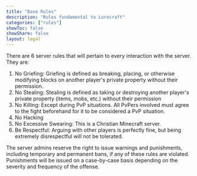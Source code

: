 ```yaml
---
title: "Base Rules"
description: "Rules fundamental to Lorecraft"
categories: ["rules"]
showToc: false
showShare: false
layout: legal
---
```


There are 6 server rules that will pertain to every interaction with the server. They are:

1. No Griefing: Griefing is defined as breaking, placing, or otherwise modifying blocks on another player's private property without their permission.
2. No Stealing: Stealing is defined as taking or destroying another player's private property (items, mobs, etc.) without their permission
3. No Killing: Except during PvP situations. All PvPers involved must agree to the fight beforehand for it to be considered a PvP situation.
4. No Hacking
5. No Excessive Swearing: This is a Christian Minecraft server.
6. Be Respectful: Arguing with other players is perfectly fine, but being extremely disrespectful will not be tolerated.

The server admins reserve the right to issue warnings and punishments, including temporary and permanent bans, if any of these rules are violated. Punishments will be issued on a case-by-case basis depending on the severity and frequency of the offense.
